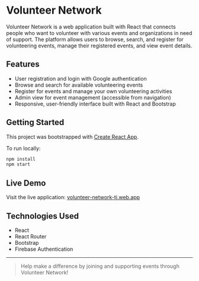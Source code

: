 # Volunteer Network

Volunteer Network is a web application built with React that connects people who want to volunteer with various events and organizations in need of support. The platform allows users to browse, search, and register for volunteering events, manage their registered events, and view event details.

## Features

- User registration and login with Google authentication
- Browse and search for available volunteering events
- Register for events and manage your own volunteering activities
- Admin view for event management (accessible from navigation)
- Responsive, user-friendly interface built with React and Bootstrap

## Getting Started

This project was bootstrapped with [Create React App](https://github.com/facebook/create-react-app).

To run locally:

```bash
npm install
npm start
```

## Live Demo

Visit the live application: [volunteer-network-tj.web.app](https://volunteer-network-tj.web.app/)

## Technologies Used

- React
- React Router
- Bootstrap
- Firebase Authentication

---

> Help make a difference by joining and supporting events through Volunteer Network!
